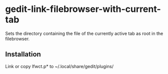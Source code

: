 gedit-link-filebrowser-with-current-tab
=======================================

Sets the directory containing the file of the currently active tab as root in the filebrowser.

Installation
------------

Link or copy lfwct.p* to ~/.local/share/gedit/plugins/
